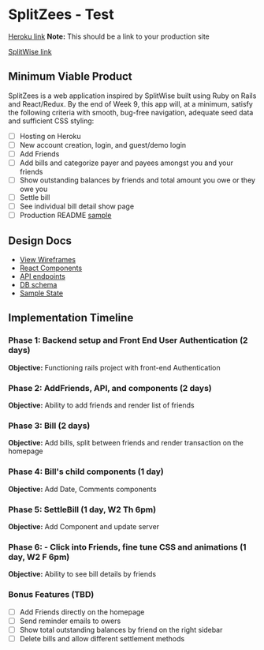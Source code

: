 # SplitZees  - Test

[Heroku link][heroku] **Note:** This should be a link to your production site

[SplitWise link][splitwise]

[heroku]: https://splitzees.herokuapp.com/#/
[splitwise]: https://secure.splitwise.com/

## Minimum Viable Product

SplitZees is a web application inspired by SplitWise built using Ruby on Rails
and React/Redux.  By the end of Week 9, this app will, at a minimum, satisfy the
following criteria with smooth, bug-free navigation, adequate seed data and
sufficient CSS styling:

- [ ] Hosting on Heroku
- [ ] New account creation, login, and guest/demo login
- [ ] Add Friends
- [ ] Add bills and categorize payer and payees amongst you and your friends
- [ ] Show outstanding balances by friends and total amount you owe or they owe you
- [ ] Settle bill
- [ ] See individual bill detail show page
- [ ] Production README [sample](/production_readme.md)

## Design Docs
* [View Wireframes][wireframes]
* [React Components][components]
* [API endpoints][api-endpoints]
* [DB schema][schema]
* [Sample State][sample-state]

[wireframes]: ../docs/wireframes
[components]: ..docs/components-hierarchy.md
[sample-state]: /sample-state.md
[api-endpoints]: /api-endpoints.md
[schema]: /schema.md

## Implementation Timeline

### Phase 1: Backend setup and Front End User Authentication (2 days)

**Objective:** Functioning rails project with front-end Authentication

### Phase 2: AddFriends, API, and components (2 days)

**Objective:** Ability to add friends and render list of friends

### Phase 3: Bill (2 days)

**Objective:** Add bills, split between friends and render transaction on the homepage

### Phase 4: Bill's child components (1 day)

**Objective:** Add Date, Comments components

### Phase 5: SettleBill (1 day, W2 Th 6pm)

**Objective:** Add Component and update server

### Phase 6: - Click into Friends, fine tune CSS and animations (1 day, W2 F 6pm)

**Objective:** Ability to see bill details by friends

### Bonus Features (TBD)
- [ ] Add Friends directly on the homepage
- [ ] Send reminder emails to owers
- [ ] Show total outstanding balances by friend on the right sidebar
- [ ] Delete bills and allow different settlement methods
